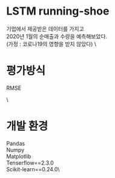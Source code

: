 # LSTM running-shoe 

기업에서 제공받은 데이터를 가지고\
2020년 1월의 순매출과 수량을 예측해보았다.\
(가정 : 코로나19의 영향을 받지 않았다)
\

# 평가방식
RMSE

\
# 개발 환경
Pandas\
Numpy\
Matplotlib\
Tenserflow==2.3.0\
Scikit-learn==0.24.0\
